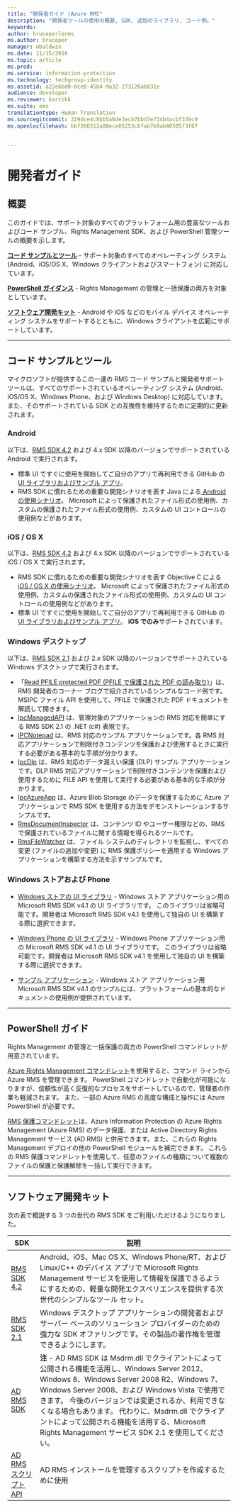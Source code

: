 ```yaml
---
title: "開発者ガイド |Azure RMS"
description: "開発者ツールの使用の概要, SDK, 追加のライブラリ, コード例。"
keywords: 
author: bruceperlerms
ms.author: bruceper
manager: mbaldwin
ms.date: 11/15/2016
ms.topic: article
ms.prod: 
ms.service: information-protection
ms.technology: techgroup-identity
ms.assetid: a22e6bd0-8ce8-45b4-9a32-273126ab831e
audience: developer
ms.reviewer: kartikk
ms.suite: ems
translationtype: Human Translation
ms.sourcegitcommit: 329dce4c8bb5a6de3ecb7bbd7e734b4acbf339c9
ms.openlocfilehash: bbf266512a80ece05253cbfab7b9ab40505f3f67


---
```


# <a name="developers-guide"></a>開発者ガイド

## <a name="overview"></a>概要 ##
このガイドでは、サポート対象のすべてのプラットフォーム用の豊富なツールおよびコード サンプル、Rights Management SDK、および PowerShell 管理ツールの概要を示します。

[**コード サンプルとツール**](#code-samples-and-tools) - サポート対象のすべてのオペレーティング システム (Android、iOS/OS X、Windows クライアントおよびスマートフォン) に対応しています。

[**PowerShell ガイダンス**](#powershell-guidance) - Rights Management の管理と一括保護の両方を対象としています。

[**ソフトウェア開発キット**](#software-development-kits) - Android や iOS などのモバイル デバイス オペレーティング システムをサポートするとともに、Windows クライアントを広範にサポートしています。


---

## <a name="code-samples-and-tools"></a>コード サンプルとツール

マイクロソフトが提供するこの一連の RMS コード サンプルと開発者サポート ツールは、すべてのサポートされているオペレーティング システム (Android、iOS/OS X、Windows Phone、および Windows Desktop) に対応しています。また、そのサポートされている SDK との互換性を維持するために定期的に更新されます。

### <a name="android"></a>Android

以下は、[RMS SDK 4.2](active-directory-rights-management-services-multi-platform-thin-client-sdk-portal.md) および 4.x SDK 以降のバージョンでサポートされている Android で実行されます。

- 標準 UI ですぐに使用を開始してご自分のアプリで再利用できる GitHub の [UI ライブラリおよびサンプル アプリ](https://github.com/AzureAD/rms-sdk-ui-for-android)。
- RMS SDK に慣れるための重要な開発シナリオを表す Java による[ Android の使用シナリオ](https://msdn.microsoft.com/en-us/library/dn758246(v=vs.85).aspx)。 Microsoft によって保護されたファイル形式の使用例、カスタムの保護されたファイル形式の使用例、カスタムの UI コントロールの使用例などがあります。

### <a name="ios-os-x"></a>iOS / OS X

以下は、[RMS SDK 4.2](active-directory-rights-management-services-multi-platform-thin-client-sdk-portal.md) および 4.x SDK 以降のバージョンでサポートされている iOS / OS X で実行されます。

- RMS SDK に慣れるための重要な開発シナリオを表す Objective C による[ iOS / OS X の使用シナリオ](https://msdn.microsoft.com/en-us/library/dn758307(v=vs.85).aspx)。 Microsoft によって保護されたファイル形式の使用例、カスタムの保護されたファイル形式の使用例、カスタムの UI コントロールの使用例などがあります。
- 標準 UI ですぐに使用を開始してご自分のアプリで再利用できる GitHub の [UI ライブラリおよびサンプル アプリ](https://github.com/AzureAD/rms-sdk-ui-for-ios)。 **iOS でのみ**サポートされています。

### <a name="windows-desktop"></a>Windows デスクトップ

以下は、[RMS SDK 2.1](microsoft-information-protection-and-control-client-portal.md) および 2.x SDK 以降のバージョンでサポートされている Windows デスクトップで実行されます。

- 「[Read PFILE protected PDF (PFILE で保護された PDF の読み取り)](https://blogs.msdn.microsoft.com/rms/2015/11/09/reading-a-pfile-protected-pdf/)」は、RMS 開発者のコーナー ブログで紹介されているシンプルなコード例です。MSIPC ファイル API を使用して、PFILE で保護された PDF ドキュメントを解読して開きます。
- [IpcManagedAPI](https://github.com/Azure-Samples/Azure-Information-Protection-Samples/tree/master/IpcManagedAPI) は、管理対象のアプリケーションの RMS 対応を簡単にする RMS SDK 2.1 の .NET (c#) 表現です。
- [IPCNotepad](https://github.com/Azure-Samples/Azure-Information-Protection-Samples/tree/master/IpcNotepad) は、RMS 対応のサンプル アプリケーションです。各 RMS 対応アプリケーションで制限付きコンテンツを保護および使用するときに実行する必要がある基本的な手順が分かります。
- [IpcDlp](https://github.com/Azure-Samples/Azure-Information-Protection-Samples/tree/master/IpcDlpApp) は、RMS 対応のデータ漏えい保護 (DLP) サンプル アプリケーションです。DLP RMS 対応アプリケーションで制限付きコンテンツを保護および使用するために FILE API を使用して実行する必要がある基本的な手順が分かります。
- [IpcAzureApp](https://github.com/Azure-Samples/Azure-Information-Protection-Samples/tree/master/IpcAzureApp) は、Azure Blob Storage のデータを保護するために Azure アプリケーションで RMS SDK を使用する方法をデモンストレーションするサンプルです。
- [RmsDocumentInspector](https://github.com/Azure-Samples/Azure-Information-Protection-Samples/tree/master/RmsDocumentInspector) は、コンテンツ ID やユーザー権限などの、RMS で保護されているファイルに関する情報を得られるツールです。
- [RmsFileWatcher](https://github.com/Azure-Samples/Azure-Information-Protection-Samples/tree/master/RmsFileWatcher) は、ファイル システムのディレクトリを監視し、すべての変更 (ファイルの追加や変更) に RMS 保護ポリシーを適用する Windows アプリケーションを構築する方法を示すサンプルです。

### <a name="windows-store-and-phone"></a>Windows ストアおよび Phone

- [Windows ストアの UI ライブラリ](https://github.com/AzureAD/rms-sdk-ui-for-windowsstore) - Windows ストア アプリケーション用の Microsoft RMS SDK v4.1 の UI ライブラリです。 このライブラリは省略可能です。開発者は Microsoft RMS SDK v4.1 を使用して独自の UI を構築する際に選択できます。

- [Windows Phone の UI ライブラリ](https://github.com/AzureAD/rms-sdk-ui-for-winphone) - Windows Phone アプリケーション用の Microsoft RMS SDK v4.1 の UI ライブラリです。 このライブラリは省略可能です。開発者は Microsoft RMS SDK v4.1 を使用して独自の UI を構築する際に選択できます。

- [サンプル アプリケーション](https://github.com/Azure-Samples/active-directory-dotnet-rms-windowsstore) - Windows ストア アプリケーション用 Microsoft RMS SDK v4.1 のサンプルには、プラットフォームの基本的なドキュメントの使用例が提供されています。

---

## <a name="powershell-guidance"></a>PowerShell ガイド
Rights Management の管理と一括保護の両方の PowerShell コマンドレットが用意されています。

[Azure Rights Management コマンドレット](https://msdn.microsoft.com/library/azure/dn629398.aspx)を使用すると、コマンド ラインから Azure RMS を管理できます。 PowerShell コマンドレットで自動化が可能になりますが、信頼性が高く反復的なプロセスをサポートしているので、管理者の作業も軽減されます。 また、一部の Azure RMS の高度な構成と操作には Azure PowerShell が必要です。

[RMS 保護コマンドレット](https://msdn.microsoft.com/library/azure/mt433195.aspx)は、Azure Information Protection の Azure Rights Management (Azure RMS) のデータ保護、または Active Directory Rights Management サービス (AD RMS) と併用できます。また、これらの Rights Management デプロイの他の PowerShell モジュールを補完できます。 これらの RMS 保護コマンドレットを使用して、任意のファイルの種類について複数のファイルの保護と保護解除を一括して実行できます。

---

## <a name="software-development-kits"></a>ソフトウェア開発キット


次の表で概説する 3 つの世代の RMS SDK をご利用いただけるようになりました。

| SDK | 説明 |
|------|---------|
| [RMS SDK 4.2](active-directory-rights-management-services-multi-platform-thin-client-sdk-portal.md) | Android、iOS、Mac OS X、Windows Phone/RT、および Linux/C++ のデバイス アプリで Microsoft Rights Management サービスを使用して情報を保護できるようにするための、軽量な開発エクスペリエンスを提供する次世代のシンプルなツール セット。 |
| [RMS SDK 2.1](microsoft-information-protection-and-control-client-portal.md) | Windows デスクトップ アプリケーションの開発者およびサーバー ベースのソリューション プロバイダーのための強力な SDK オファリングです。その製品の著作権を管理できるようにします。|
|[AD RMS SDK](https://msdn.microsoft.com/library/cc530379.aspx)|**注** - AD RMS SDK は Msdrm.dll でクライアントによって公開される機能を活用し、Windows Server 2012、Windows 8、Windows Server 2008 R2、Windows 7、Windows Server 2008、および Windows Vista で使用できます。 今後のバージョンでは変更されるか、利用できなくなる場合もあります。 代わりに、Msdrm.dll でクライアントによって公開される機能を活用する、Microsoft Rights Management サービス SDK 2.1 を使用してください。|
|[AD RMS スクリプト API](https://msdn.microsoft.com/en-us/library/bb968797.aspx)| AD RMS インストールを管理するスクリプトを作成するために使用|



<!--HONumber=Nov16_HO3-->


